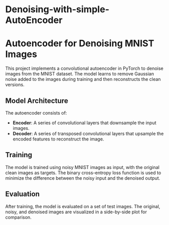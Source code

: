 # Denoising-with-simple-AutoEncoder

# Autoencoder for Denoising MNIST Images

This project implements a convolutional autoencoder in PyTorch to denoise images from the MNIST dataset. The model learns to remove Gaussian noise added to the images during training and then reconstructs the clean versions.

## Model Architecture
The autoencoder consists of:
- **Encoder**: A series of convolutional layers that downsample the input images.
- **Decoder**: A series of transposed convolutional layers that upsample the encoded features to reconstruct the image.

## Training
The model is trained using noisy MNIST images as input, with the original clean images as targets. The binary cross-entropy loss function is used to minimize the difference between the noisy input and the denoised output.

## Evaluation
After training, the model is evaluated on a set of test images. The original, noisy, and denoised images are visualized in a side-by-side plot for comparison.
